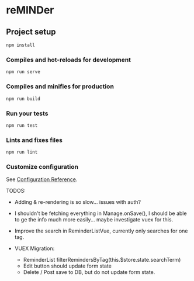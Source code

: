 # reMINDer

## Project setup
```
npm install
```

### Compiles and hot-reloads for development
```
npm run serve
```

### Compiles and minifies for production
```
npm run build
```

### Run your tests
```
npm run test
```

### Lints and fixes files
```
npm run lint
```

### Customize configuration
See [Configuration Reference](https://cli.vuejs.org/config/).

TODOS:
  - Adding & re-rendering is so slow... issues with auth?
  - I shouldn't be fetching everything in Manage.onSave(), I should be able to ge the info much more easily... maybe investigate vuex for this.
  - Improve the search in ReminderListVue, currently only searches for one tag.

  - VUEX Migration:
    - ReminderList filterRemindersByTag(this.$store.state.searchTerm)
    - Edit button should update form state
    - Delete / Post save to DB, but do not update form state.